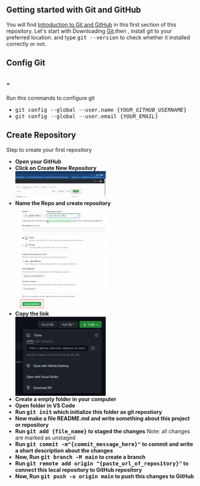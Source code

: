 <h2>Getting started with Git and GitHub</h2>
<p>You will find <a href="https://github.com/prakhar-5447/Learn-Git-and-Github/tree/main/Introduction">Introduction to Git and GitHub</a> in this first section of this repository. Let's start with Downloading <a href="https://git-scm.com/downloads">Git</a>.then , install git to your preferred location. and type
<kbd>git --version</kbd> to check whether it installed correctly or not.</p>


<h2>Config Git</h2>
<h2>-</h2>
Run this commands to configure git
<ul>
  <li><kbd>git config --global --user.name {<i>YOUR_GITHUB_USERNAME</i>}</kbd></li>
  <li><kbd>git config --global --user.email {<i>YOUR_EMAIL</i>}</kbd></li>
</ul>


<h2>Create Repository</h2>
Step to create your first repository<ul>
  <li><b>Open your GitHub</b></li>
  <li><b>Click on Create New Repository</b></li>
  <img width="50%"  src="./Images/Repo.png">
   <li><b>Name the Repo and create repository</b></li>
  <img width="50%" src="./Images/Create.png">
  <li><b>Copy the link</b></li>
  <img width="50%" align="center" src="./Images/Link.png">
  <li><b>Create a empty folder in your computer</b></li>
  <li><b>Open folder in VS Code</b></li>
  <li><b>Run <kbd>git init</kbd> which initialize this folder as git repostiory</b></li>
  <li><b>Now make a file README.md and write something about this project or repository</b></li>
  <li><b>Run <kbd>git add {file_name}</kbd> to staged the changes</b> Note: all changes are marked as unstaged</li>
  <li><b>Run <kbd>git commit -m"{commit_message_here}"</kbd> to commit and write a short description about the changes</b></li>
  <li><b>Now, Run <kbd>git branch -M main</kbd> to create a branch</b></li>
  <li><b>Run <kbd>git remote add origin "{paste_url_of_repository}"</kbd> to connect this local repository to GitHub repository</b></li>
  <li><b>Now, Run <kbd>git push -u origin main</kbd> to push this changes to GitHub</b></li>
</ul>

